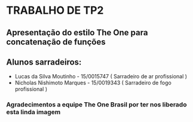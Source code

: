 # TRABALHO DE TP2

## Apresentação do estilo The One para concatenação de funções

## Alunos sarradeiros:
- Lucas da Silva Moutinho - 15/0015747 ( Sarradeiro de ar profissional )
- Nicholas Nishimoto Marques - 15/0019343 ( Sarradeiro de fogo profissional )

### Agradecimentos a equipe The One Brasil por ter nos liberado esta linda imagem